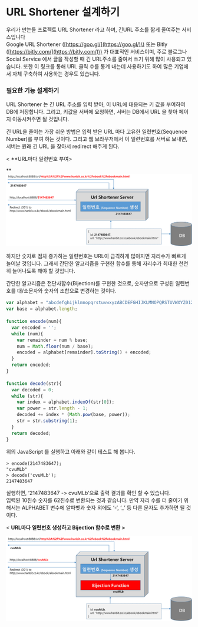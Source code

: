# URL Shortener 설계하기

우리가 만는들 프로젝트 URL Shortener 라고 하며, 긴URL 주소를 짧게 줄여주는 서비스입니다  
Google URL Shortener \([https://goo.gl/](https://goo.gl/)\) 또는 Bitly \([https://bitly.com/](https://bitly.com/)\) 가 대표적인 서비스이며, 주로 블로그나 Social Service 에서 글을 작성할 때 긴 URL주소를 줄여서 쓰기 위해 많이 사용되고 있습니다. 또한 이 링크를 통해 URL 클릭 수를 통계 내는데 사용하기도 하여 많은 기업에서 자체 구축하여 사용하는 경우도 있습니다.

### 필요한 기능 설계하기

URL Shortener 는 긴 URL 주소를 입력 받아, 이 URL에 대응되는 키 값을 부여하여 DB에 저장합니다. 그리고, 키값을 서버에 요청하면, 서버는 DB에서 URL 을 찾아 페이지 이동시켜주면 될 것입니다.

긴 URL을 줄이는 가장 쉬운 방법은 입력 받은 URL 마다 고유한 일련번호\(Sequence Number\)를 부여 하는 것이다. 그리고 웹 브라우저에서 이 일련번호를 서버로 보내면, 서버는 원래 긴 URL 을 찾아서 redirect 해주게 된다.



 &lt; **URL마다 일련번호 부여&gt;  

**![](/images/func01.png)

하지만 숫자로 점차 증가하는 일련번호는 URL이 급격하게 많아지면 자리수가 빠르게 늘어날 것입니다. 그래서 간단한 알고리즘을 구현한 함수를 통해 자리수가 최대한 천천히 늘어나도록 해야 할 것입니다. 

간단한 알고리즘은 전단사함수\(Bijection\)를 구현한 것으로, 숫자만으로 구성된 일련번호를 대/소문자와 숫자의 조합으로 변경하는 것이다.

```js
var alphabet = "abcdefghijklmnopqrstuvwxyzABCDEFGHIJKLMNOPQRSTUVWXYZ0123456789";
var base = alphabet.length;

function encode(num){
  var encoded = '';
  while (num){
    var remainder = num % base;
    num = Math.floor(num / base);
    encoded = alphabet[remainder].toString() + encoded;
  }
  return encoded;
}

function decode(str){
  var decoded = 0;
  while (str){
    var index = alphabet.indexOf(str[0]);
    var power = str.length - 1;
    decoded += index * (Math.pow(base, power));
    str = str.substring(1);
  }
  return decoded;
}
```

위의 JavaScript 를 실행하고 아래와 같이 테스트 해 봅니다.

```
> encode(2147483647);
"cvuMLb"
> decode('cvuMLb');
2147483647
```

실행하면, ‘2147483647 -&gt; cvuMLb’으로 출력 결과를 확인 할 수 있습니다.  
입력된 10진수 숫자를 62진수로 변환되는 것과 같습니다. 만약 자리 수를 더 줄이기 위해서는 ALPHABET 변수에 알파벳과 숫자 외에도 ‘-‘, ‘\_’ 등 다른 문자도 추가하면 될 것이다. 



 &lt; **URL마다 일련번호 생성하고 Bijection 함수로 변환 &gt;**

![](/images/func02.png)

